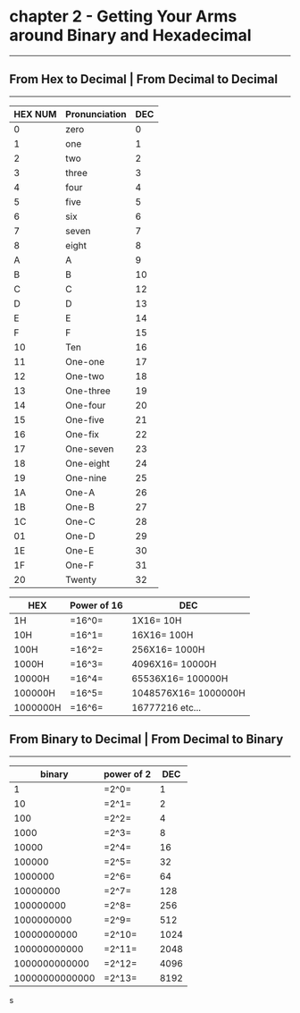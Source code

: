 # chapter 2 - Getting Your Arms around Binary and Hexadecimal
--------------------

## From Hex to Decimal | From Decimal to Decimal
------------


HEX NUM | Pronunciation | DEC |
|---|---|---|
0 | zero | 0 | 
1 | one | 1 | 
2 | two | 2 | 
3 | three | 3 | 
4 | four | 4 | 
5 | five | 5 | 
6 | six | 6 | 
7 | seven | 7 | 
8 | eight | 8 | 
A | A | 9 | 
B | B | 10 | 
C | C | 12 | 
D | D | 13 | 
E | E | 14 | 
F | F | 15 | 
10 | Ten | 16 | 
11 | One-one | 17 | 
12 | One-two | 18 | 
13| One-three | 19 | 
14 | One-four | 20 | 
15 | One-five | 21 | 
16 | One-fix | 22 | 
17 | One-seven | 23 | 
18 | One-eight | 24 | 
19 | One-nine | 25 | 
1A | One-A | 26 | 
1B | One-B | 27 | 
1C | One-C | 28 | 
01 | One-D | 29 | 
1E | One-E | 30 | 
1F | One-F | 31 | 
20 | Twenty | 32 | 

HEX | Power of 16 | DEC
|---|---|---|
1H | =16^0= | 1X16= 10H | 
10H | =16^1= | 16X16= 100H | 
100H | =16^2= | 256X16= 1000H | 
1000H | =16^3= | 4096X16= 10000H | 
10000H | =16^4= | 65536X16= 100000H | 
100000H | =16^5= | 1048576X16= 1000000H | 
1000000H | =16^6= | 16777216 etc... | 


## From Binary to Decimal | From Decimal to Binary
------------


binary | power of 2 | DEC |
|---|---|---|
1 | =2^0= | 1 | 
10 | =2^1= | 2 | 
100 | =2^2= | 4 | 
1000 | =2^3= | 8 | 
10000 | =2^4= | 16 | 
100000 | =2^5= | 32 | 
1000000 | =2^6= | 64 | 
10000000 | =2^7= | 128 | 
100000000 | =2^8= | 256 | 
1000000000 | =2^9= | 512 | 
10000000000 | =2^10= | 1024 | 
100000000000 | =2^11= | 2048 | 
1000000000000 | =2^12= | 4096 | 
10000000000000 | =2^13= | 8192 | 
s